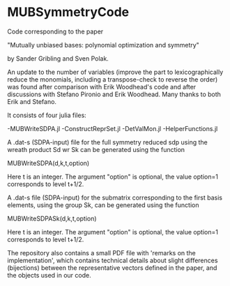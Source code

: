 # MUBSymmetryCode

Code corresponding to the paper 

"Mutually unbiased bases: polynomial optimization and symmetry"

by Sander Gribling and Sven Polak.

An update to the number of variables (improve the part to lexicographically reduce the monomials, including a transpose-check to reverse the order) was found after comparison with Erik Woodhead's code and after discussions with Stefano Pironio and Erik Woodhead. Many thanks to both Erik and Stefano.

It consists of four julia files:

-MUBWriteSDPA.jl
-ConstructReprSet.jl
-DetValMon.jl
-HelperFunctions.jl

A .dat-s (SDPA-input) file for the full symmetry reduced sdp using the wreath product Sd wr Sk can be generated using the function

MUBWriteSDPA(d,k,t,option)

Here t is an integer. The argument "option" is optional, the value option=1 corresponds to level t+1/2.

A .dat-s file (SDPA-input) for the submatrix corresponding to the first basis elements, using the group Sk, can be generated using the function 

MUBWriteSDPASk(d,k,t,option)

Here t is an integer. The argument "option" is optional, the value option=1 corresponds to level t+1/2.

The repository also contains a small PDF file with 'remarks on the implementation', which contains technical details about slight differences (bijections) between the representative vectors defined in the paper, and the objects used in our code. 
